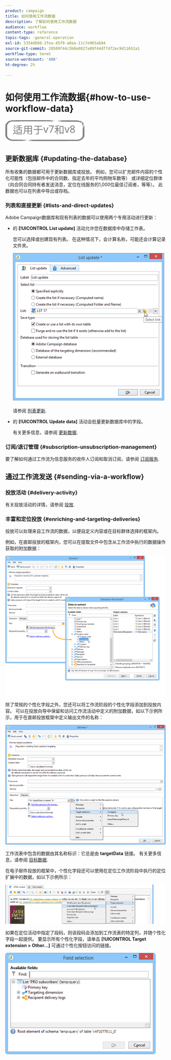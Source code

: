 ```yaml
---
product: campaign
title: 如何使用工作流数据
description: 了解如何使用工作流数据
audience: workflow
content-type: reference
topic-tags: -general-operation
exl-id: 5354d608-2fea-45f9-a0aa-11c7e965ab04
source-git-commit: 20509f44c5b8e0827a09f44dffdf2ec9d11652a1
workflow-type: tm+mt
source-wordcount: '408'
ht-degree: 2%

---
```


# 如何使用工作流数据{#how-to-use-workflow-data}

![](../../assets/common.svg)

## 更新数据库 {#updating-the-database}

所有收集的数据都可用于更新数据库或投放。 例如，您可以扩充邮件内容的个性化可能性（包括邮件中的合同数、指定去年的平均购物车数等） 或详细定位群体（向合同合同持有者发送消息，定位在线服务的1,000位最佳订阅者，等等）。 此数据也可以在列表中导出或存档。

### 列表和直接更新 {#lists-and-direct-updates}

Adobe Campaign数据库和现有列表的数据可以使用两个专用活动进行更新：

* 的 **[!UICONTROL List update]** 活动允许您在数据库中存储工作表。

   您可以选择或创建现有列表。 在这种情况下，会计算名称，可能还会计算记录文件夹。

   ![](assets/s_user_create_list.png)

   请参阅 [列表更新](list-update.md).

* 的 **[!UICONTROL Update data]** 活动会批量更新数据库中的字段。

   有关更多信息，请参阅 [更新数据](update-data.md).

### 订阅/退订管理 {#subscription-unsubscription-management}

要了解如何通过工作流为信息服务的收件人订阅和取消订阅，请参阅 [订阅服务](subscription-services.md).

## 通过工作流发送 {#sending-via-a-workflow}

### 投放活动 {#delivery-activity}

有关投放活动的详情，请参阅 [投放](delivery.md).

### 丰富和定位投放 {#enriching-and-targeting-deliveries}

投放可以处理来自工作流的数据，以便自定义内容或在目标群体选择的框架内。

例如，在直邮投放的框架内，您可以在提取文件中包含从工作流中执行的数据操作获取的附加数据：

![](assets/s_advuser_add_data_postal_mail.png)

除了常规的个性化字段之外，您还可以将工作流阶段的个性化字段添加到投放内容。 可以在投放向导中保留和访问工作流活动中定义的附加数据，如以下示例所示，用于在直邮投放框架中定义输出文件的名称：

![](assets/s_advuser_using_additional_data.png)

工作流表中包含的数据由其名称标识：它总是由 **targetData** 链接。 有关更多信息，请参阅 [目标数据](data-life-cycle.md#target-data).

在电子邮件投放的框架中，个性化字段还可以使用在定位工作流阶段中执行的定位扩展中的数据，如以下示例所示：

![](assets/s_advuser_add_data_email.png)

如果在定位活动中指定了段码，则该段码会添加到工作流表的特定列，并随个性化字段一起提供。 要显示所有个性化字段，请单击 **[!UICONTROL Target extension > Other...]** 可通过个性化按钮访问的链接。

![](assets/s_advuser_segment_code_select.png)
